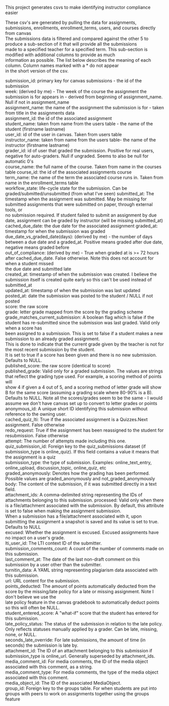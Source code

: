 This project generates csvs to make identifying instructor compliance easier  

These csv's are generated by pulling the data for assignments, submissions, enrollments, enrollment_terms, users, and courses directly from canvas  
The submissions data is filtered and compared against the other 5 to produce a sub-section of it that will provide all the submissions  
made to a specified teacher for a specified term. This sub-section is modified with additional columns to provide as much  
information as possible. The list below describes the meaning of each column. Column names marked with a * do not appear  
in the short version of the csv.

submission_id: primary key for canvas submissions - the id of the submission  
week: (derived by me) - The week of the course the assignment the submission is for appears in - derived from beginning of assignment_name. Null if not in assignment_name  
assignment_name: the name of the assignment the submission is for - taken from title in the assignments data  
assignment_id: the id of the associated assignment  
student_name: taken from name from the users table - the name of the student (firstname lastname)  
user_id: id of the user in canvas. Taken from users table  
instructor_name: taken from name from the users table- the name of the instructor (firstname lastname)  
grader_id: id of user that graded the submission. Positive for real users, negative for auto-graders. Null if ungraded. Seems to also be null for automatic 0's  
course_name: the full name of the course. Taken from name in the courses table
course_id: the id of the associated assignments course  
term_name: the name of the term the associated course runs in. Taken from name in the enrollment_terms table  
workflow_state: life-cycle state for the submission. Can be graded/submitted/unsubmitted (from what I've seen)
submitted_at: The timestamp when the assignment was submitted. May be missing for submitted assignments that were submitted on paper, through external tools, or  
              no submission required. If student failed to submit an assignment by due date, assignment can be graded by instructor (will be missing submitted_at)  
cached_due_date: the due date for the associated assignment
graded_at: timestamp for when the submission was graded  
due_date_vs_graded_date(days): (derived by me) - the number of days between a due date and a graded_at. Positive means graded after due date, negative means graded before  
out_of_compliance: (derived by me) - True when graded at is >= 72 hours after cached_due_date. False otherwise. Note this does not account for when a student missed  
                    the due date and submitted late  
created_at: timestamp of when the submission was created. I believe the submission itself is created quite early so this can't be used instead of submitted_at  
updated_at: timestamp of when the submission was last updated  
posted_at: date the submission was posted to the student / NULL if not posted  
score: the raw score  
grade: letter grade mapped from the score by the grading scheme  
grade_matches_current_submission: A boolean flag which is false if the student has re-submitted since the submission was last graded. Valid only when a score has  
                                  been assigned to a submission. This is set to false if a student makes a new submission to an already graded assignment.  
                                  This is done to indicate that the current grade given by the teacher is not for the most recent submission by the student.  
                                  It is set to true if a score has been given and there is no new submission. Defaults to NULL.  
published_score: the raw score (identical to score)  
published_grade: Valid only for a graded submission. The values are strings that reflect the grading type used. For example, a scoring method of points will  
                 show 4 if given a 4 out of 5, and a scoring method of letter grade will show B for the same score (assuming a grading scale where 80-90% is a B). 
                 Defaults to NULL. Note all the scores/grades seem to be the same - I would assume we don't have canvas set up to convert to letter grades or points  
anonymous_id: A unique short ID identifying this submission without reference to the owning user.  
cached_quiz_lti: True if the associated assignment is a Quizzes.Next assignment. False otherwise  
redo_request: True if the assignment has been reassigned to the student for resubmission. False otherwise  
attempt: The number of attempts made including this one.  
quiz_submission_id: Foreign key to the quiz_submissions dataset (if submission_type is online_quiz). If this field contains a value it means that the assignment is a quiz  
submission_type: the type of submission. Examples: online_text_entry, online_upload, discussion_topic, online_quiz, etc  
graded_anonymously: Denotes how the grading has been performed. Possible values are graded_anonymously and not_graded_anonymously  
body: The content of the submission, if it was submitted directly in a text field.  
attachment_ids: A comma-delimited string representing the IDs of attachments belonging to this submission. 
processed: Valid only when there is a file/attachment associated with the submission. By default, this attribute is set to false when making the assignment submission.  
           When a submission has a file/attachment associated with it, upon submitting the assignment a snapshot is saved and its value is set to true. Defaults to NULL  
excused: Whether the assignment is excused. Excused assignments have no impact on a user's grade.  
lti_user_id: The LTI context ID of the submitter.  
submission_comments_count: A count of the number of comments made on this submission.  
last_comment_at: The date of the last non-draft comment on this submission by a user other than the submitter.  
turnitin_data: A YAML string representing plagiarism data associated with this submission.  
url: URL content for the submission.  
points_deducted: The amount of points automatically deducted from the score by the missing/late policy for a late or missing assignment. Note I don't believe we use the  
                 late policy feature in the canvas gradebook to automatically deduct points so this will often be NULL.  
student_entered_score: A "what-if" score that the student has entered for this submission.  
late_policy_status: The status of the submission in relation to the late policy. Only reflects statuses manually applied by a grader. Can be late, missing, none, or NULL.  
seconds_late_override: For late submissions, the amount of time (in seconds) the submission is late by.  
attachment_id: The ID of an attachment belonging to this submission if submission_type is online_url. Generally superseded by attachment_ids.  
media_comment_id: For media comments, the ID of the media object associated with this comment, as a string.  
media_comment_type: For media comments, the type of the media object associated with this comment.  
media_object_id: The ID of the associated MediaObject.  
group_id: Foreign key to the groups table. For when students are put into groups with peers to work on assignments together using the groups feature







